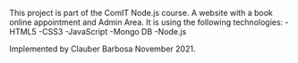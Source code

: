 This project is part of the ComIT Node.js course.
A website with a book online appointment and Admin Area.
It is using the following technologies:
-HTML5
-CSS3
-JavaScript
-Mongo DB
-Node.js

Implemented by Clauber Barbosa
November 2021.
